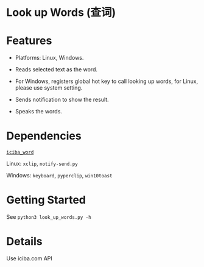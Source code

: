 # Look up Words (查词)

# Features

- Platforms: Linux, Windows.

- Reads selected text as the word.

- For Windows, registers global hot key to call looking up words, for Linux, please use system setting.

- Sends notification to show the result.

- Speaks the words.

# Dependencies

[`iciba_word`](https://github.com/StephanoGeorge/iciba-API)

Linux: `xclip`, `notify-send.py`

Windows: `keyboard`, `pyperclip`, `win10toast`

# Getting Started

See `python3 look_up_words.py -h`

# Details

Use iciba.com API
